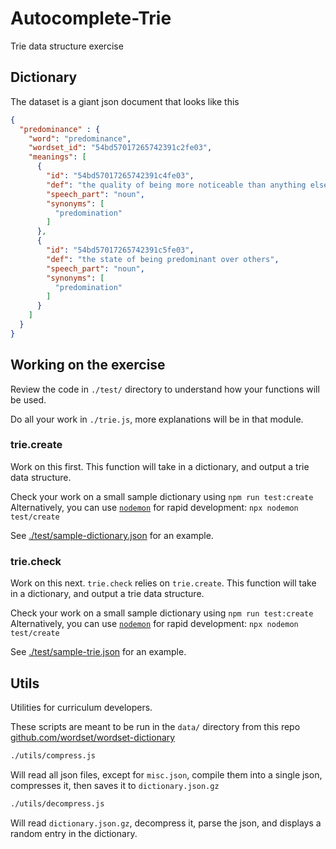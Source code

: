 # Autocomplete-Trie

Trie data structure exercise


## Dictionary

The dataset is a giant json document that looks like this
```json
{
  "predominance" : {
    "word": "predominance",
    "wordset_id": "54bd57017265742391c2fe03",
    "meanings": [
      {
        "id": "54bd57017265742391c4fe03",
        "def": "the quality of being more noticeable than anything else",
        "speech_part": "noun",
        "synonyms": [
          "predomination"
        ]
      },
      {
        "id": "54bd57017265742391c5fe03",
        "def": "the state of being predominant over others",
        "speech_part": "noun",
        "synonyms": [
          "predomination"
        ]
      }
    ]
  }
}
```
## Working on the exercise

Review the code in `./test/` directory to understand how your functions will be used.

Do all your work in `./trie.js`, more explanations will be in that module.

### trie.create

Work on this first. This function will take in a dictionary, and output a trie data structure.

Check your work on a small sample dictionary using `npm run test:create`
Alternatively, you can use [`nodemon`](https://www.npmjs.com/package/nodemon) for rapid development: `npx nodemon test/create`

See [./test/sample-dictionary.json](./test/sample-dictionary.json) for an example.


### trie.check

Work on this next. `trie.check` relies on `trie.create`. This function will take in a dictionary, and output a trie data structure.

Check your work on a small sample dictionary using `npm run test:create`
Alternatively, you can use [`nodemon`](https://www.npmjs.com/package/nodemon) for rapid development: `npx nodemon test/create`


See [./test/sample-trie.json](./test/sample-trie.json) for an example.


## Utils

Utilities for curriculum developers.

These scripts are meant to be run in the `data/` directory from this repo [github.com/wordset/wordset-dictionary](https://github.com/wordset/wordset-dictionary)

```sh
./utils/compress.js
```

Will read all json files, except for `misc.json`, compile them into a single json, compresses it, then saves it to `dictionary.json.gz`


```sh
./utils/decompress.js
```

Will read `dictionary.json.gz`, decompress it, parse the json, and displays a random entry in the dictionary.
